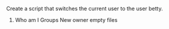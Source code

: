 Create a script that switches the current user to the user betty.
1. Who am I
Groups
New owner
empty files
